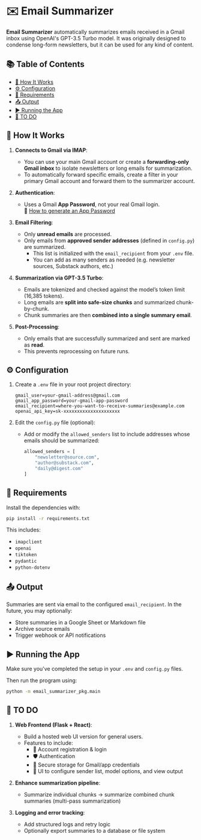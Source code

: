 # ✉️ Email Summarizer

**Email Summarizer** automatically summarizes emails received in a Gmail inbox using OpenAI's GPT-3.5 Turbo model. It was originally designed to condense long-form newsletters, but it can be used for any kind of content.

## 📚 Table of Contents

- [🚀 How It Works](#-how-it-works)
- [⚙️ Configuration](#️-configuration)
- [🧪 Requirements](#-requirements)
- [📤 Output](#-output)
- [▶️ Running the App](#️-running-the-app)
- [📝 TO DO](#-to-do)

## 🚀 How It Works

1. **Connects to Gmail via IMAP**:
   - You can use your main Gmail account or create a **forwarding-only Gmail inbox** to isolate newsletters or long emails for summarization.
   - To automatically forward specific emails, create a filter in your primary Gmail account and forward them to the summarizer account.

2. **Authentication**:
   - Uses a Gmail **App Password**, not your real Gmail login.  
     📎 [How to generate an App Password](https://support.google.com/accounts/answer/185833?hl=en)

3. **Email Filtering**:
   - Only **unread emails** are processed.
   - Only emails from **approved sender addresses** (defined in `config.py`) are summarized.
     - This list is initialized with the `email_recipient` from your `.env` file.
     - You can add as many senders as needed (e.g. newsletter sources, Substack authors, etc.)

4. **Summarization via GPT-3.5 Turbo**:
   - Emails are tokenized and checked against the model’s token limit (16,385 tokens).
   - Long emails are **split into safe-size chunks** and summarized chunk-by-chunk.
   - Chunk summaries are then **combined into a single summary email**.

5. **Post-Processing**:
   - Only emails that are successfully summarized and sent are marked as **read**.
   - This prevents reprocessing on future runs.

## ⚙️ Configuration

1. Create a `.env` file in your root project directory:

    ```env
    gmail_user=your-gmail-address@gmail.com
    gmail_app_password=your-gmail-app-password
    email_recipient=where-you-want-to-receive-summaries@example.com
    openai_api_key=sk-xxxxxxxxxxxxxxxxxxxxx
    ```

2. Edit the `config.py` file (optional):
   - Add or modify the `allowed_senders` list to include addresses whose emails should be summarized:

     ```python
     allowed_senders = [
         "newsletter@source.com",
         "author@substack.com",
         "daily@digest.com"
     ]
     ```

## 🧪 Requirements

Install the dependencies with:

```bash
pip install -r requirements.txt
```

This includes:
- `imapclient`
- `openai`
- `tiktoken`
- `pydantic`
- `python-dotenv`

## 📤 Output

Summaries are sent via email to the configured `email_recipient`. In the future, you may optionally:

- Store summaries in a Google Sheet or Markdown file
- Archive source emails
- Trigger webhook or API notifications

## ▶️ Running the App

Make sure you've completed the setup in your `.env` and `config.py` files.

Then run the program using:

```bash
python -m email_summarizer_pkg.main
```

## 📝 TO DO

1. **Web Frontend (Flask + React)**:
   - Build a hosted web UI version for general users.
   - Features to include:
     - 🔐 Account registration & login
     - 🛡️ Authentication
     - 🔐 Secure storage for Gmail/app credentials
     - 🧩 UI to configure sender list, model options, and view output

2. **Enhance summarization pipeline**:
   - Summarize individual chunks → summarize combined chunk summaries (multi-pass summarization)

3. **Logging and error tracking**:
   - Add structured logs and retry logic
   - Optionally export summaries to a database or file system
